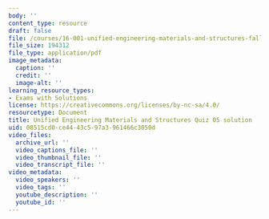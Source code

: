 ```yaml
---
body: ''
content_type: resource
draft: false
file: /courses/16-001-unified-engineering-materials-and-structures-fall-2021/mit16_001_f21_q_05sol.pdf
file_size: 194312
file_type: application/pdf
image_metadata:
  caption: ''
  credit: ''
  image-alt: ''
learning_resource_types:
- Exams with Solutions
license: https://creativecommons.org/licenses/by-nc-sa/4.0/
resourcetype: Document
title: Unified Engineering Materials and Structures Quiz 05 solution
uid: 08515cd0-ce44-43c5-97a3-961466c3050d
video_files:
  archive_url: ''
  video_captions_file: ''
  video_thumbnail_file: ''
  video_transcript_file: ''
video_metadata:
  video_speakers: ''
  video_tags: ''
  youtube_description: ''
  youtube_id: ''
---
```

